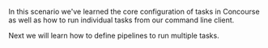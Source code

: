 In this scenario we've learned the core configuration of tasks in Concourse as well as how to run individual tasks from our command line client.

Next we will learn how to define pipelines to run multiple tasks.
